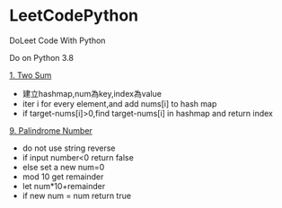 # LeetCodePython
DoLeet Code With Python

Do on Python 3.8

[1. Two Sum](src/TwoSum.py)

* 建立hashmap,num為key,index為value
* iter i for every element,and add nums[i] to hash map
* if target-nums[i]>0,find target-nums[i] in hashmap and return index

[9. Palindrome Number](src/PalindromeNumber.py)
* do not use string reverse
* if input number<0 return false
* else set a new num=0
* mod 10 get remainder
* let num*10+remainder
* if new num = num return true
